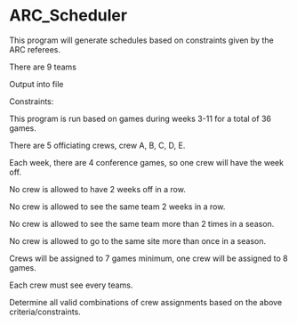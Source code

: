 # ARC_Scheduler
 This program will generate schedules based on constraints given by the ARC referees.


There are 9 teams

Output into file

Constraints:

This program is run based on games during weeks 3-11 for a total of 36 games.   

There are 5 officiating crews, crew A, B, C, D, E. 

Each week, there are 4 conference games, so one crew will have the week off. 

No crew is allowed to have 2 weeks off in a row. 

No crew is allowed to see the same team 2 weeks in a row. 

No crew is allowed to see the same team more than 2 times in a season. 

No crew is allowed to go to the same site more than once in a season. 

Crews will be assigned to 7 games minimum, one crew will be assigned to 8 games. 

Each crew must see every teams.

Determine all valid combinations of crew assignments based on the above criteria/constraints. 
